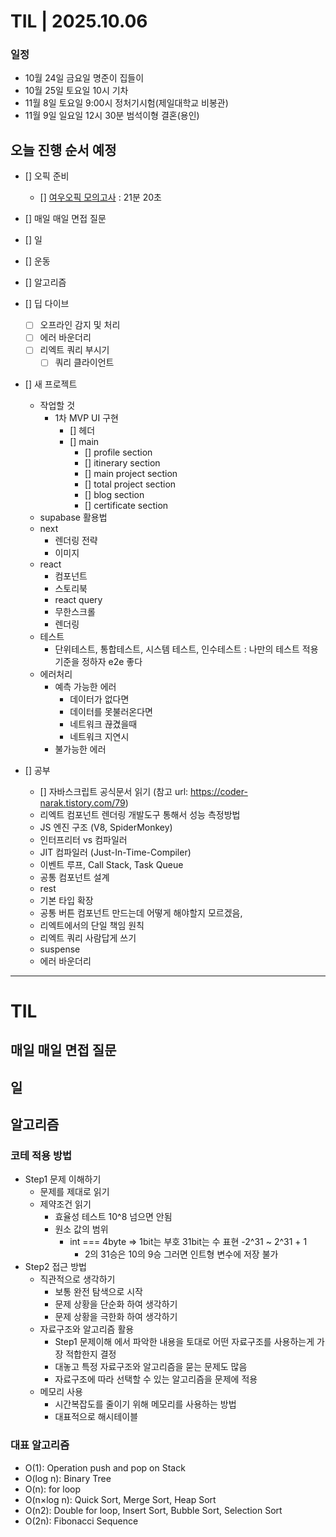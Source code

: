 # TIL | 2025.10.06

### 일정

-   10월 24일 금요일 명준이 집들이
-   10월 25일 토요일 10시 기차
-   11월 8일 토요일 9:00시 정처기시험(제일대학교 비봉관)
-   11월 9일 일요일 12시 30분 범석이형 결혼(용인)

## 오늘 진행 순서 예정

-   [] 오픽 준비
    -   [] [여우오픽 모의고사](https://www.youtube.com/watch?v=-kapDJVUUD0&list=PLQqxXrxA9EGj_XIfyp1zC8ADRxjamZVut) : 21분 20초
-   [] 매일 매일 면접 질문
-   [] 일
-   [] 운동
-   [] 알고리즘
-   [] 딥 다이브
    -   [ ] 오프라인 감지 및 처리
    -   [ ] 에러 바운더리
    -   [ ] 리엑트 쿼리 부시기
        -   [ ] 쿼리 클라이언트
-   [] 새 프로젝트

    -   작업할 것
        -   1차 MVP UI 구현
            -   [] 헤더
            -   [] main
                -   [] profile section
                -   [] itinerary section
                -   [] main project section
                -   [] total project section
                -   [] blog section
                -   [] certificate section
    -   supabase 활용법
    -   next
        -   렌더링 전략
        -   이미지
    -   react
        -   컴포넌트
        -   스토리북
        -   react query
        -   무한스크롤
        -   렌더링
    -   테스트
        -   단위테스트, 통합테스트, 시스템 테스트, 인수테스트 : 나만의 테스트 적용 기준을 정하자 e2e 좋다
    -   에러처리
        -   예측 가능한 에러
            -   데이터가 없다면
            -   데이터를 못불러온다면
            -   네트워크 끊겼을때
            -   네트워크 지연시
        -   불가능한 에러

-   [] 공부
    -   [] 자바스크립트 공식문서 읽기 (참고 url: https://coder-narak.tistory.com/79)
    -   리엑트 컴포넌트 렌더링 개발도구 통해서 성능 측정방법
    -   JS 엔진 구조 (V8, SpiderMonkey)
    -   인터프리터 vs 컴파일러
    -   JIT 컴파일러 (Just-In-Time-Compiler)
    -   이벤트 루프, Call Stack, Task Queue
    -   공통 컴포넌트 설계
    -   rest
    -   기본 타입 확장
    -   공통 버튼 컴포넌트 만드는데 어떻게 해야할지 모르겠음,
    -   리엑트에서의 단일 책임 원칙
    -   리엑트 쿼리 사람답게 쓰기
    -   suspense
    -   에러 바운더리

---

# TIL

## 매일 매일 면접 질문

## 일

## 알고리즘

### 코테 적용 방법

-   Step1 문제 이해하기
    -   문제를 제대로 읽기
    -   제약조건 읽기
        -   효율성 테스트 10^8 넘으면 안됨
        -   원소 값의 범위
            -   int === 4byte => 1bit는 부호 31bit는 수 표현 -2^31 ~ 2^31 + 1
                -   2의 31승은 10의 9승 그러면 인트형 변수에 저장 불가
-   Step2 접근 방법
    -   직관적으로 생각하기
        -   보통 완전 탐색으로 시작
        -   문제 상황을 단순화 하여 생각하기
        -   문제 상황을 극한화 하여 생각하기
    -   자료구조와 알고리즘 활용
        -   Step1 문제이해 에서 파악한 내용을 토대로 어떤 자료구조를 사용하는게 가장 적합한지 결정
        -   대놓고 특정 자료구조와 알고리즘을 묻는 문제도 많음
        -   자료구조에 따라 선택할 수 있는 알고리즘을 문제에 적용
    -   메모리 사용
        -   시간복잡도를 줄이기 위해 메모리를 사용하는 방법
        -   대표적으로 해시테이블

### 대표 알고리즘

-   O(1): Operation push and pop on Stack
-   O(log n): Binary Tree
-   O(n): for loop
-   O(n×log n): Quick Sort, Merge Sort, Heap Sort
-   O(n2): Double for loop, Insert Sort, Bubble Sort, Selection Sort
-   O(2n): Fibonacci Sequence
